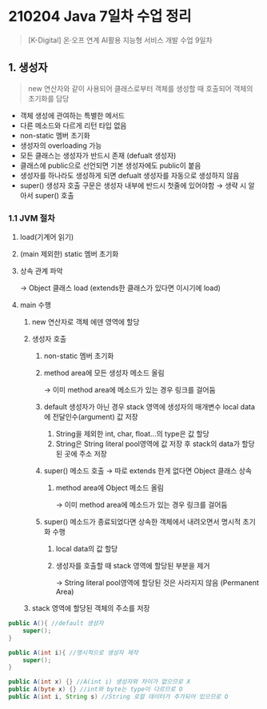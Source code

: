 # 210204 Java 7일차 수업 정리

> [K-Digital\] 온·오프 연계 AI활용 지능형 서비스 개발 수업 9일차



## 1. 생성자

> new 연산자와 같이 사용되어 클래스로부터 객체를 생성할 때 호출되어 객체의 초기화를 담당

- 객체 생성에 관여하는 특별한 메서드
- 다른 메소드와 다르게 리턴 타입 없음
- non-static 멤버 초기화
- 생성자의 overloading 가능
- 모든 클래스는 생성자가 반드시 존재 (defualt 생성자)
- 클래스에 public으로 선언되면 기본 생성자에도 public이 붙음
- 생성자를 하나라도 생성하게 되면 defualt 생성자를 자동으로 생성하지 않음
- super() 생성자 호출 구문은 생성자 내부에 반드시 첫줄에 있어야함 → 생략 시 알아서 super() 호출



### 1.1 JVM 절차

1. load(기계어 읽기)

2. (main 제외한) static 멤버 초기화

3. 상속 관계 파악

   → Object 클래스 load (extends한 클래스가 있다면 이시기에 load)

4. main 수행

   1. new 연산자로 객체 에덴 영역에 할당

   2. 생성자 호출

      1. non-static 멤버 초기화

      2. method area에 모든 생성자 메소드 올림

         → 이미 method area에 메소드가 있는 경우 링크를 걸어둠

      3. default 생성자가 아닌 경우 stack 영역에 생성자의 매개변수 local data에 전달인수(argument) 값 저장

         1. String을 제외한 int, char, float...의 type은 값 할당
         2. String은 String literal pool영역에 값 저장 후 stack의 data가 할당된 곳에 주소 저장

      4. super() 메소드 호출 → 따로 extends 한게 없다면 Object 클래스 상속

         1. method area에 Object 메소드 올림

            → 이미 method area에 메소드가 있는 경우 링크를 걸어둠

      5. super() 메소드가 종료되었다면 상속한 객체에서 내려오면서 명시적 초기화 수행

         1. local data의 값 할당

         2. 생성자를 호출할 때 stack 영역에 할당된 부분을 제거

            → String literal pool영역에 할당된 것은 사라지지 않음 (Permanent Area)

   3. stack 영역에 할당된 객체의 주소를 저장

```java
public A(){ //default 생성자
    super();
}

public A(int i){ //명시적으로 생성자 제작
    super();
}

public A(int x) {} //A(int i) 생성자와 차이가 없으므로 X
public A(byte x) {} //int와 byte는 type이 다르므로 O
public A(int i, String s) //String 로컬 데이터가 추가되어 있으므로 O
```

